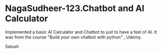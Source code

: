 # NagaSudheer-123.Chatbot and AI Calculator

Implemented a basic AI Calculator and Chatbot to just to have a feel of AI. It was from the course "Build your own chatbot with python" , Udemy.

Satush
